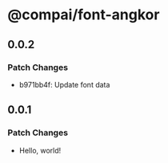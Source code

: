 # @compai/font-angkor

## 0.0.2

### Patch Changes

- b971bb4f: Update font data

## 0.0.1

### Patch Changes

- Hello, world!
